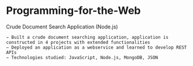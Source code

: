 # Programming-for-the-Web

Crude Document Search Application (Node.js) 


	− Built a crude document searching application, application is constructed in 4 projects with extended functionalities  
	− Deployed an application as a webservice and learned to develop REST APIs 
	− Technologies studied: JavaScript, Node.js, MongoDB, JSON 
